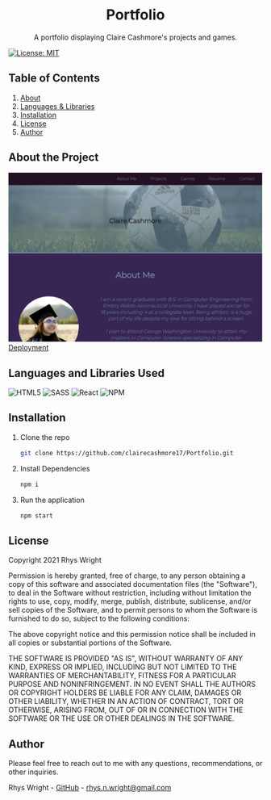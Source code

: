 <p align="center">
    <h1 align="center">Portfolio</h1>
    <p align="center">A portfolio displaying Claire Cashmore's projects and games.</p>
</p>

[![License: MIT](https://img.shields.io/badge/License-MIT-yellow.svg)](https://opensource.org/licenses/MIT)

## Table of Contents

<ol>
    <li><a href="#about-the-project">About</a></li>
    <li><a href="#languages-and-libraries-used">Languages & Libraries</a></li>
    <li><a href="#installation">Installation</a></li>
    <li><a href="#license">License</a></li>
    <li><a href="#author">Author</a></li>
</ol>

## About the Project

![PortfolioScreenshot](./public/images/clairePortfolio.PNG)<br />
[Deployment](https://clairecashmore17.github.io/Portfolio/)

## Languages and Libraries Used

![HTML5](https://img.shields.io/badge/html5-%23E34F26.svg?style=for-the-badge&logo=html5&logoColor=white)
![SASS](https://img.shields.io/badge/SASS-hotpink.svg?style=for-the-badge&logo=SASS&logoColor=white)
![React](https://img.shields.io/badge/react-%2320232a.svg?style=for-the-badge&logo=react&logoColor=%2361DAFB)
![NPM](https://img.shields.io/badge/NPM-%23000000.svg?style=for-the-badge&logo=npm&logoColor=white)

## Installation

1. Clone the repo
    ```sh
    git clone https://github.com/clairecashmore17/Portfolio.git
    ```
2. Install Dependencies
    ```sh
    npm i
    ```
3. Run the application
    ```sh
    npm start
    ```

## License

Copyright 2021 Rhys Wright

Permission is hereby granted, free of charge, to any person obtaining a copy of this software and associated documentation files (the "Software"), to deal in the Software without restriction, including without limitation the rights to use, copy, modify, merge, publish, distribute, sublicense, and/or sell copies of the Software, and to permit persons to whom the Software is furnished to do so, subject to the following conditions:

The above copyright notice and this permission notice shall be included in all copies or substantial portions of the Software.

THE SOFTWARE IS PROVIDED "AS IS", WITHOUT WARRANTY OF ANY KIND, EXPRESS OR IMPLIED, INCLUDING BUT NOT LIMITED TO THE WARRANTIES OF MERCHANTABILITY, FITNESS FOR A PARTICULAR PURPOSE AND NONINFRINGEMENT. IN NO EVENT SHALL THE AUTHORS OR COPYRIGHT HOLDERS BE LIABLE FOR ANY CLAIM, DAMAGES OR OTHER LIABILITY, WHETHER IN AN ACTION OF CONTRACT, TORT OR OTHERWISE, ARISING FROM, OUT OF OR IN CONNECTION WITH THE SOFTWARE OR THE USE OR OTHER DEALINGS IN THE SOFTWARE.



## Author

Please feel free to reach out to me with any questions, recommendations, or other inquiries.

Rhys Wright - [GitHub](https://github.com/fikcup/) - rhys.n.wright@gmail.com